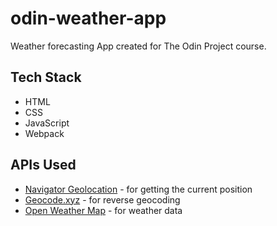 # odin-weather-app

Weather forecasting App created for The Odin Project course.

## Tech Stack

- HTML
- CSS
- JavaScript
- Webpack

## APIs Used

- [Navigator Geolocation](https://developer.mozilla.org/en-US/docs/Web/API/Navigator/geolocation) - for getting the current position
- [Geocode.xyz](https://geocode.xyz/) - for reverse geocoding
- [Open Weather Map](https://openweathermap.org/api) - for weather data
